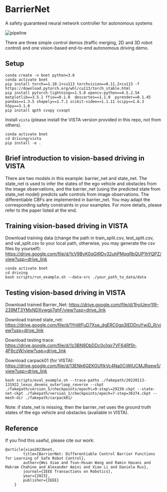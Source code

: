 # BarrierNet

A safety guaranteed neural network controller for autonomous systems 

![pipeline](imgs/BarrierNet_model.jpg) 

There are three simple control demos (traffic merging, 2D and 3D robot control) and one vision-based end-to-end autonomous driving demo.

## Setup
```
conda create -n bnet python=3.8
conda activate bnet
pip install torch==1.10.1+cu113 torchvision==0.11.2+cu113 -f https://download.pytorch.org/whl/cu113/torch_stable.html
pip install pytorch-lightning==1.5.8 opencv-python==4.5.2.54 matplotlib==3.5.1 ffio==0.1.0  descartes==1.1.0  pyrender==0.1.45  pandas==1.3.5 shapely==1.7.1 scikit-video==1.1.11 scipy==1.6.3 h5py==3.1.0
pip install qpth cvxpy cvxopt
```
Install `vista` (please install the VISTA version provided in this repo, not from others).
```
conda activate bnet
cd driving/vista
pip install -e .
```
## Brief introduction to vision-based driving in VISTA
There are two models in this example: barrier_net and state_net. The state_net is used to infer the states of the ego vehicle and obstacles from the image observations, and the barrier_net (using the predicted state from state_net model) predicts safe controls from image observations. The differentiable CBFs are implemented in barrier_net. You may adapt the corresponding safety constraints in your examples. For more details, please refer to the paper listed at the end.

## Training vision-based driving in VISTA
Download training data (change the path in train_split.csv, test_split.csv, and val_split.csv to your local path, otherwise, you may generate the csv files by yourself): https://drive.google.com/file/d/1cV9ByK0qGtRDv32uhPMqgRbQUP1hYQPZ/view?usp=drive_link
```
conda activate bnet
cd driving
bash scripts/run_example.sh --data-src ./your_path_to_data/data
```

## Testing vision-based driving in VISTA
Download trained Barrier_Net: https://drive.google.com/file/d/1hyiUeyr1l9-239MT3YMxNDXvwgjj7ghF/view?usp=drive_link

Download trained state_net: https://drive.google.com/file/d/1YnWFuD7Xse_dgERC0gq3lEDDruYwiD_R/view?usp=drive_link

Download testing trace: https://drive.google.com/file/d/1z3BN9DbDDc0o1qir7VF64Rf5t-4F6czW/view?usp=drive_link

Download carpack01 (for VISTA): https://drive.google.com/file/d/13ENk6GEKGUfIkVc4Na0CiWlUCMJRqew5/view?usp=drive_link
```
bash scripts/eval_example.sh --trace-paths ./fakepath/20220113-131922_lexus_devens_outerloop_reverse --ckpt ./fakepath/version_5/checkpoints/epoch\=9-step\=29239.ckpt --state-net-ckpt ./fakepath/version_1/checkpoints/epoch=7-step=36374.ckpt --mesh-dir ./fakepath/carpack01/
```
Note: if state_net is missing, then the barrier_net uses the ground truth states of the ego vehicle and obstacles (available in VISTA).

## Reference
If you find this useful, please cite our work:
```
@article{xiao2023bnet,
        title={BarrierNet: Differentiable Control Barrier Functions for Learning of Safe Robot Control},
        author={Wei Xiao and Tsun-Hsuan Wang and Ramin Hasani and Makram Chahine and Alexander Amini and Xiao Li and Daniela Rus},
        journal={IEEE Transactions on Robotics},
        year={2023},
        publisher={IEEE}
    }
```
